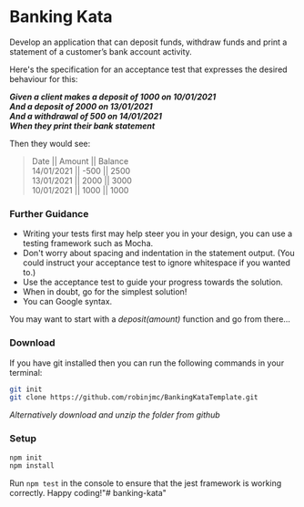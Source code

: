 # Banking Kata

Develop an application that can deposit funds, withdraw funds and print a statement of a customer’s
bank account activity.

Here's the specification for an acceptance test that expresses the desired behaviour for this:

***Given a client makes a deposit of 1000 on 10/01/2021***  
***And a deposit of 2000 on 13/01/2021***  
***And a withdrawal of 500 on 14/01/2021***  
***When they print their bank statement***  

Then they would see:

>Date || Amount || Balance  
>14/01/2021 || -500 || 2500  
>13/01/2021 || 2000 || 3000  
>10/01/2021 || 1000 || 1000


### **Further Guidance**  
- Writing your tests first may help steer you in your design, you can use a testing framework
such as Mocha.  
- Don't worry about spacing and indentation in the statement output. (You could instruct your
acceptance test to ignore whitespace if you wanted to.)  
- Use the acceptance test to guide your progress towards the solution.  
- When in doubt, go for the simplest solution!  
- You can Google syntax.  

You may want to start with a *deposit(amount)* function and go from there…



### **Download**  
If you have git installed then you can run the following commands in your terminal:

```sh
git init
git clone https://github.com/robinjmc/BankingKataTemplate.git
```

*Alternatively download and unzip the folder from github*  

### **Setup** 

```sh
npm init
npm install
```
Run `npm test` in the console to ensure that the jest framework is working correctly. Happy coding!"# banking-kata" 
